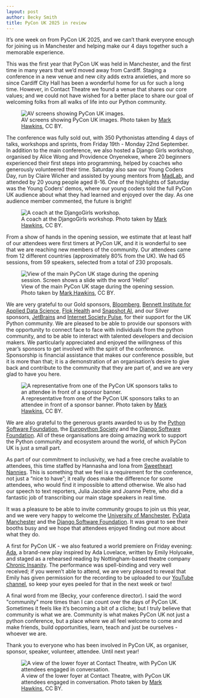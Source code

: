 ```yaml
---
layout: post
author: Becky Smith
title: PyCon UK 2025 in review
---
```

It’s one week on from PyCon UK 2025, and we can’t thank everyone enough for joining us in Manchester and helping make our 4 days together such a memorable experience.

This was the first year that PyCon UK was held in Manchester, and the first time in many years that we’d moved away from Cardiff. Staging a conference in a new venue and new city adds extra anxieties, and more so since Cardiff City Hall has been a wonderful home for us for such a long time. However, in Contact Theatre we found a venue that shares our core values; and we could not have wished for a better place to share our goal of welcoming folks from all walks of life into our Python community.

<figure>
    <img
      src="/images/2025_photos/av_screens.jpg"
      alt="AV screens showing PyCon UK images.">
    <figcaption>
      AV screens showing PyCon UK images.
      Photo taken by <a href="https://www.flickr.com/photos/203482025@N06/54797845373/in/album-72177720329119385">Mark Hawkins</a>, CC BY.
    </figcaption>
</figure>

The conference was fully sold out, with 350 Pythonistas attending 4 days of talks, workshops and sprints, from Friday 19th - Monday 22nd September. In addition to the main conference, we also hosted a Django Girls workshop, organised by Alice Wong and Providence Onyenekwe, where 20 beginners experienced their first steps into programming, helped by coaches who generously volunteered their time. Saturday also saw our Young Coders Day, run by Claire Wicher and assisted by young mentors from [MadLab](https://madlab.org.uk/), and attended by 20 young people aged 8-16. One of the highlights of Saturday was the Young Coders’ demos, where our young coders told the full PyCon UK audience about what they had learned and enjoyed over the day. As one audience member commented, the future is bright!

<figure>
    <img
      src="/images/2025_photos/djangogirls.jpg"
      alt="A coach at the DjangoGirls workshop.">
    <figcaption>
      A coach at the DjangoGirls workshop.
      Photo taken by <a href="https://www.flickr.com/photos/203482025@N06/54799801565/in/album-72177720329149392">Mark Hawkins</a>, CC BY.
    </figcaption>
</figure>

From a show of hands in the opening session, we estimate that at least half of our attendees were first timers at PyCon UK, and it is wonderful to see that we are reaching new members of the community. Our attendees came from 12 different countries (approximately 80% from the UK). We had 65 sessions, from 59 speakers, selected from a total of 230 proposals.

<figure>
    <img
      src="/images/2025_photos/hello.jpg"
      alt="View of the main PyCon UK stage during the opening session. Screen shows a slide with the word 'Hello!'">
    <figcaption>
      View of the main PyCon UK stage during the opening session.
      Photo taken by <a href="https://www.flickr.com/photos/203482025@N06/54797929565/in/album-72177720329119385">Mark Hawkins</a>, CC BY.
    </figcaption>
</figure>

We are very grateful to our Gold sponsors, [Bloomberg](https://techatbloomberg.com/python), [Bennett Institute for Applied Data Science](https://www.bennett.ox.ac.uk/), [Flok Health](https://flok.health/) and [Snapshot AI](https://www.snapshot.reviews/), and our Silver sponsors, [JetBrains](https://www.jetbrains.com/) and [Internet Society Pulse](https://pulse.internetsociety.org/), for their support for the UK Python community. We are pleased to be able to provide our sponsors with the opportunity to connect face to face with individuals from the python community, and to be able to interact with talented developers and decision makers. We particularly appreciated and enjoyed the willingness of this year’s sponsors to get involved with the spirit of the conference. Sponsorship is financial assistance that makes our conference possible, but it is more than that; it is a demonstration of an organisation’s desire to give back and contribute to the community that they are part of, and we are very glad to have you here.

<figure>
    <img
      src="/images/2025_photos/sponsors.jpg"
      alt="A representative from one of the PyCon UK sponsors talks to an attendee in front of a sponsor banner.">
    <figcaption>
      A representative from one of the PyCon UK sponsors talks to an attendee in front of a sponsor banner.
      Photo taken by <a href="https://www.flickr.com/photos/203482025@N06/54797930070/in/album-72177720329119385">Mark Hawkins</a>, CC BY.
    </figcaption>
</figure>

We are also grateful to the generous grants awarded to us by the [Python Software Foundation](https://python.org/psf/), the [Europython Society](https://www.europython-society.org/) and the [Django Software Foundation](https://www.djangoproject.com/fundraising/).  All of these organisations are doing amazing work to support the Python community and ecosystem around the world, of which PyCon UK is just a small part.

As part of our commitment to inclusivity, we had a free creche available to attendees, this time staffed by Hannasha and Iona from [Sweetheart Nannies](https://www.sweetheartnannies.co.uk/). This is something that we feel is a requirement for the conference, not just a “nice to have”; it really does make the difference for some attendees, who would find it impossible to attend otherwise. We also had our speech to text reporters, Julia Jacobie and Joanne Petre, who did a fantastic job of transcribing our main stage speakers in real time.

It was a pleasure to be able to invite community groups to join us this year, and we were very happy to welcome the [University of Manchester](https://www.manchester.ac.uk/), [PyData Manchester](https://www.meetup.com/pydata-manchester/) and the [Django Software Foundation](https://www.djangoproject.com/fundraising/). It was great to see their booths busy and we hope that attendees enjoyed finding out more about what they do.

A first for PyCon UK - we also featured a world premiere on Friday evening: [Ada](https://pretalx.com/pyconuk-2025/talk/PXCUQW/), a brand-new play inspired by Ada Lovelace, written by Emily Holyoake, and staged as a rehearsed reading by Nottingham-based theatre company [Chronic Insanity](https://www.chronicinsanity.co.uk/). The performance was spell-binding and very well received; if you weren’t able to attend, we are very pleased to reveal that Emily has given permission for the recording to be uploaded to our [YouTube channel](https://www.youtube.com/@PyconUKSoc), so keep your eyes peeled for that in the next week or two!

A final word from me (Becky, your conference director). I said the word "community" more times than I can count over the days of PyCon UK. Sometimes it feels like it’s becoming a bit of a cliche; but I truly believe that community is what we are. Community is what makes PyCon UK not just a python conference, but a place where we all feel welcome to come and make friends, build opportunities, learn, teach and just be ourselves - whoever we are. 

Thank you to everyone who has been involved in PyCon UK, as organiser, sponsor, speaker, volunteer, attendee. Until next year!

<figure>
    <img
      src="/images/2025_photos/attendees.jpg"
      alt="A view of the lower foyer at Contact Theatre, with PyCon UK attendees engaged in conversation.">
    <figcaption>
      A view of the lower foyer at Contact Theatre, with PyCon UK attendees engaged in conversation.
      Photo taken by <a href="https://www.flickr.com/photos/203482025@N06/54801732246/in/album-72177720329168007">Mark Hawkins</a>, CC BY.
    </figcaption>
</figure>
